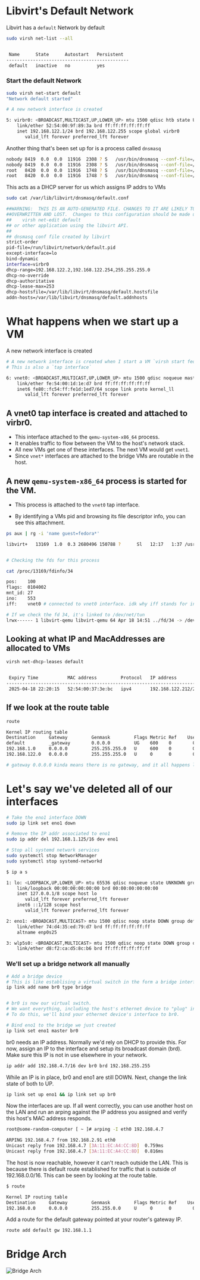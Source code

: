 # Libvirt's Default Network

Libvirt has a `default` Network by default

```sh
sudo virsh net-list --all                                                                                                              ✔ 


 Name      State      Autostart   Persistent
----------------------------------------------
 default   inactive   no          yes
```

### Start the default Network

```bash
sudo virsh net-start default
"Network default started"

# A new network interface is created

5: virbr0: <BROADCAST,MULTICAST,UP,LOWER_UP> mtu 1500 qdisc htb state UP group default qlen 1000
    link/ether 52:54:00:9f:89:3a brd ff:ff:ff:ff:ff:ff
    inet 192.168.122.1/24 brd 192.168.122.255 scope global virbr0
       valid_lft forever preferred_lft forever
```

Another thing that's been set up for is a process called `dnsmasq`

```bash
nobody 8419  0.0  0.0  11916  2308 ? S   /usr/bin/dnsmasq --conf-file=/var/lib/libvirt/dnsmasq/default.conf --leasefile-ro --dhcp-script=/usr/lib/lib virt/libvirt_leaseshelper
nobody 8419  0.0  0.0  11916  2308 ? S   /usr/bin/dnsmasq --conf-file=/var/lib/libvirt/dnsmasq/default.conf --leasefile-ro --dhcp-script=/usr/lib/li bvirt/libvirt_leaseshelper
root   8420  0.0  0.0  11916  1748 ? S   /usr/bin/dnsmasq --conf-file=/var/lib/libvirt/dnsmasq/default.conf --leasefile-ro --dhcp-script=/usr/lib/lib virt/libvirt_leaseshelper
root   8420  0.0  0.0  11916  1748 ? S   /usr/bin/dnsmasq --conf-file=/var/lib/libvirt/dnsmasq/default.conf --leasefile-ro --dhcp-script=/usr/lib/libvirt/libvirt_leaseshelper
```

This acts as a DHCP server for us which assigns IP addrs to VMs

```bash
sudo cat /var/lib/libvirt/dnsmasq/default.conf

##WARNING:  THIS IS AN AUTO-GENERATED FILE. CHANGES TO IT ARE LIKELY TO BE
##OVERWRITTEN AND LOST.  Changes to this configuration should be made using:
##    virsh net-edit default
## or other application using the libvirt API.
##
## dnsmasq conf file created by libvirt
strict-order
pid-file=/run/libvirt/network/default.pid
except-interface=lo
bind-dynamic
interface=virbr0
dhcp-range=192.168.122.2,192.168.122.254,255.255.255.0
dhcp-no-override
dhcp-authoritative
dhcp-lease-max=253
dhcp-hostsfile=/var/lib/libvirt/dnsmasq/default.hostsfile
addn-hosts=/var/lib/libvirt/dnsmasq/default.addnhosts
```


# What happens when we start up a VM

A new network interface is created

```bash
# A new network interface is created when I start a VM `virsh start fedora-coreos-stable`
# This is also a `tap interface`

6: vnet0: <BROADCAST,MULTICAST,UP,LOWER_UP> mtu 1500 qdisc noqueue master virbr0 state UNKNOWN group default qlen 1000
    link/ether fe:54:00:1d:1e:d7 brd ff:ff:ff:ff:ff:ff
    inet6 fe80::fc54:ff:fe1d:1ed7/64 scope link proto kernel_ll 
       valid_lft forever preferred_lft forever
```

## A vnet0 tap interface is created and attached to virbr0.

- This interface attached to the `qemu-system-x86_64` process.
- It enables traffic to flow between the VM to the host's network stack.
- All new VMs get one of these interfaces. The next VM would get `vnet1`.
- Since `vnet*` interfaces are attached to the bridge VMs are routable in the host.

## A new `qemu-system-x86_64` process is started for the VM.

- This process is attached to the `vnet0` tap interface.

- By identifying a VMs pid and browsing its file descriptor info, you can see this attachment.

```bash
ps aux | rg -i 'name guest=fedora*'

libvirt+   13169  1.0  0.3 2680496 150788 ?      Sl   12:17   1:37 /usr/bin/qemu-system-x86_64 -name guest=fedora-coreos-stable,debug-threads=on ...


# Checking the fds for this process

cat /proc/13169/fdinfo/34

pos:    100
flags:  0104002
mnt_id: 27
ino:    553
iff:    vnet0 # connected to vnet0 interface. idk why iff stands for interface

# If we check the fd 34, it's linked to /dev/net/tun
lrwx------ 1 libvirt-qemu libvirt-qemu 64 Apr 18 14:51 ../fd/34 -> /dev/net/tun
```

## Looking at what IP and MacAddresses are allocated to VMs

```bash
virsh net-dhcp-leases default


 Expiry Time           MAC address         Protocol   IP address           Hostname   Client ID or DUID
------------------------------------------------------------------------------------------------------------------------------------------------
 2025-04-18 22:20:15   52:54:00:37:3e:bc   ipv4       192.168.122.212/24   ubuntu     ff:56:50:4d:98:00:02:00:00:ab:11:fa:ba:85:b7:f2:97:38:07
```

## If we look at the route table

```bash
route

Kernel IP routing table
Destination     Gateway         Genmask         Flags Metric Ref    Use Iface
default         _gateway        0.0.0.0         UG    600    0        0 wlp4s0
192.168.1.0     0.0.0.0         255.255.255.0   U     600    0        0 wlp4s0
192.168.122.0   0.0.0.0         255.255.255.0   U     0      0        0 virbr0 # this is our VM bridge

# gateway 0.0.0.0 kinda means there is no gateway, and it all happens locally
```

# Let's say we've deleted all of our interfaces

```bash
# Take the eno1 interface DOWN
sudo ip link set eno1 down

# Remove the IP addr associated to eno1
sudo ip addr del 192.168.1.125/16 dev eno1

# Stop all systemd network services
sudo systemctl stop NetworkManager
sudo systemctl stop systemd-networkd
```

```bash
$ ip a s

1: lo: <LOOPBACK,UP,LOWER_UP> mtu 65536 qdisc noqueue state UNKNOWN group default qlen 1000
    link/loopback 00:00:00:00:00:00 brd 00:00:00:00:00:00
    inet 127.0.0.1/8 scope host lo
       valid_lft forever preferred_lft forever
    inet6 ::1/128 scope host
       valid_lft forever preferred_lft forever

2: eno1: <BROADCAST,MULTICAST> mtu 1500 qdisc noop state DOWN group default qlen 1000 # this is down and has no IP
    link/ether 74:d4:35:ed:79:d7 brd ff:ff:ff:ff:ff:ff
    altname enp0s25

3: wlp5s0: <BROADCAST,MULTICAST> mtu 1500 qdisc noop state DOWN group default qlen 1000 # this is down and has no IP
    link/ether d8:f2:ca:d5:8c:b6 brd ff:ff:ff:ff:ff:ff
```

### We'll set up a bridge network all manually

```bash
# Add a bridge device
# This is like establising a virtual switch in the form a bridge interface.
ip link add name br0 type bridge


# br0 is now our virtual switch.
# We want everything, including the host's ethernet device to "plug" into it.
# To do this, we'll bind your ethernet device's interface to br0.

# Bind eno1 to the bridge we just created
ip link set eno1 master br0
```

br0 needs an IP address.
Normally we'd rely on DHCP to provide this. For now, assign an IP to the interface and setup its broadcast domain (brd).
Make sure this IP is not in use elsewhere in your network.

```bash
ip addr add 192.168.4.7/16 dev br0 brd 192.168.255.255
```


While an IP is in place, br0 and eno1 are still DOWN. Next, change the link state of both to UP.

```bash
ip link set up eno1 && ip link set up br0
```

Now the interfaces are up.
If all went correctly, you can use another host on the LAN and run an arping against the IP address you assigned and verify this host's MAC address responds.

```bash
root@some-random-computer [ ~ ]# arping -I eth0 192.168.4.7

ARPING 192.168.4.7 from 192.168.2.91 eth0
Unicast reply from 192.168.4.7 [3A:11:EC:A4:CC:8D]  0.759ms
Unicast reply from 192.168.4.7 [3A:11:EC:A4:CC:8D]  0.816ms
```


The host is now reachable, however it can't reach outside the LAN.
This is because there is default route established for traffic that is outside of 192.168.0.0/16.
This can be seen by looking at the route table.

```bash
$ route

Kernel IP routing table
Destination     Gateway         Genmask         Flags Metric Ref    Use Iface
192.168.0.0     0.0.0.0         255.255.0.0     U     0      0        0 br0
```

Add a route for the default gateway pointed at your router's gateway IP.

```bash
route add default gw 192.168.1.1
```

# Bridge Arch
![Bridge Arch](./full-br-arch.png)

